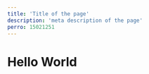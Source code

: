 ```yaml
---
title: 'Title of the page'
description: 'meta description of the page'
perro: 15021251
---
```

# Hello World